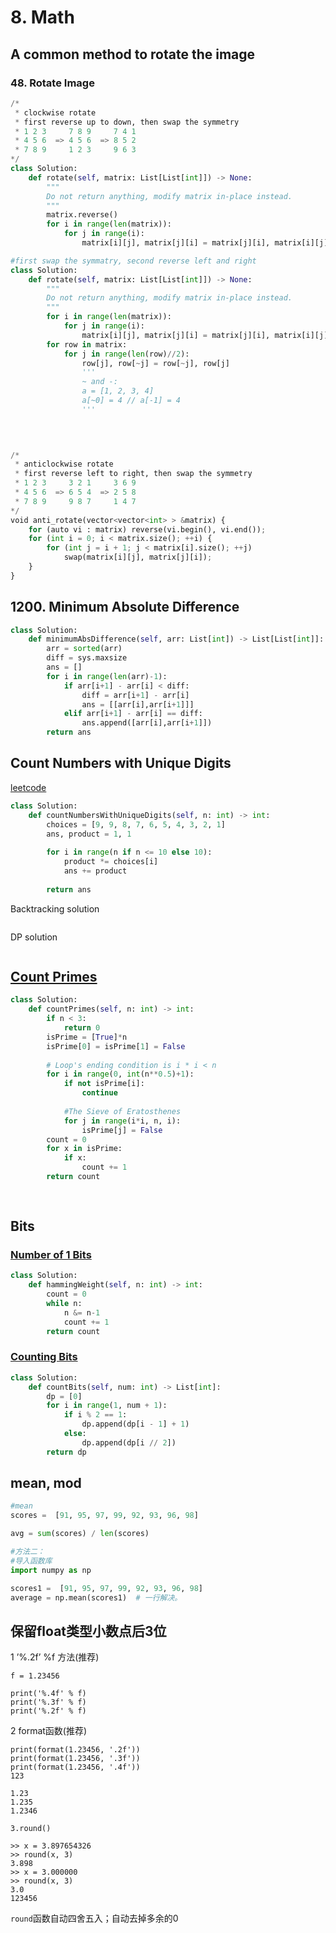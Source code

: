 # 8. Math

## **A common method to rotate the image**

### **48.** Rotate Image

```python
/*
 * clockwise rotate
 * first reverse up to down, then swap the symmetry 
 * 1 2 3     7 8 9     7 4 1
 * 4 5 6  => 4 5 6  => 8 5 2
 * 7 8 9     1 2 3     9 6 3
*/
class Solution:
    def rotate(self, matrix: List[List[int]]) -> None:
        """
        Do not return anything, modify matrix in-place instead.
        """
        matrix.reverse()
        for i in range(len(matrix)):
            for j in range(i):
                matrix[i][j], matrix[j][i] = matrix[j][i], matrix[i][j]

#first swap the symmatry, second reverse left and right
class Solution:
    def rotate(self, matrix: List[List[int]]) -> None:
        """
        Do not return anything, modify matrix in-place instead.
        """
        for i in range(len(matrix)):
            for j in range(i):
                matrix[i][j], matrix[j][i] = matrix[j][i], matrix[i][j]
        for row in matrix:
            for j in range(len(row)//2):
                row[j], row[~j] = row[~j], row[j]
                '''
                ~ and -:
                a = [1, 2, 3, 4]
                a[~0] = 4 // a[-1] = 4
                '''
                
            


/*
 * anticlockwise rotate
 * first reverse left to right, then swap the symmetry
 * 1 2 3     3 2 1     3 6 9
 * 4 5 6  => 6 5 4  => 2 5 8
 * 7 8 9     9 8 7     1 4 7
*/
void anti_rotate(vector<vector<int> > &matrix) {
    for (auto vi : matrix) reverse(vi.begin(), vi.end());
    for (int i = 0; i < matrix.size(); ++i) {
        for (int j = i + 1; j < matrix[i].size(); ++j)
            swap(matrix[i][j], matrix[j][i]);
    }
}
```



## 1200. Minimum Absolute Difference

```python
class Solution:
    def minimumAbsDifference(self, arr: List[int]) -> List[List[int]]:
        arr = sorted(arr)
        diff = sys.maxsize
        ans = []
        for i in range(len(arr)-1):
            if arr[i+1] - arr[i] < diff:
                diff = arr[i+1] - arr[i] 
                ans = [[arr[i],arr[i+1]]]
            elif arr[i+1] - arr[i] == diff:
                ans.append([arr[i],arr[i+1]])
        return ans
```



## Count Numbers with Unique Digits

[leetcode](https://leetcode.com/problems/count-numbers-with-unique-digits/)

```python
class Solution:
    def countNumbersWithUniqueDigits(self, n: int) -> int:
        choices = [9, 9, 8, 7, 6, 5, 4, 3, 2, 1]
        ans, product = 1, 1
        
        for i in range(n if n <= 10 else 10):
            product *= choices[i]
            ans += product
            
        return ans
```

Backtracking solution

```python

```

DP solution

```python

```

## [Count Primes](https://leetcode.com/problems/count-primes/)

```python
class Solution:
    def countPrimes(self, n: int) -> int:
        if n < 3:
            return 0
        isPrime = [True]*n
        isPrime[0] = isPrime[1] = False
        
        # Loop's ending condition is i * i < n 
        for i in range(0, int(n**0.5)+1):
            if not isPrime[i]: 
                continue
                
            #The Sieve of Eratosthenes
            for j in range(i*i, n, i):
                isPrime[j] = False
        count = 0
        for x in isPrime:
            if x:
                count += 1
        return count
            
                
```

## Bits

### [Number of 1 Bits](https://leetcode.com/problems/number-of-1-bits/)

```python
class Solution:
    def hammingWeight(self, n: int) -> int:
        count = 0
        while n:
            n &= n-1
            count += 1
        return count
```

### [Counting Bits ](https://leetcode.com/problems/counting-bits/)

```python
class Solution:
    def countBits(self, num: int) -> List[int]:
        dp = [0]
        for i in range(1, num + 1):
            if i % 2 == 1:
                dp.append(dp[i - 1] + 1)
            else:
                dp.append(dp[i // 2])
        return dp
```

## mean, mod

```python
#mean
scores =  [91, 95, 97, 99, 92, 93, 96, 98]  

avg = sum(scores) / len(scores)

#方法二：
#导入函数库
import numpy as np

scores1 =  [91, 95, 97, 99, 92, 93, 96, 98]  
average = np.mean(scores1)  # 一行解决。

```

## 保留float类型小数点后3位

1 ’%.2f’ %f 方法\(推荐\)

```text
﻿﻿f = 1.23456

print('%.4f' % f)
print('%.3f' % f)
print('%.2f' % f)
```

2 format函数\(推荐\)

```text
print(format(1.23456, '.2f'))
print(format(1.23456, '.3f'))
print(format(1.23456, '.4f'))
123
```

```text
1.23
1.235
1.2346
```

`3.round()`

```text
>> x = 3.897654326
>> round(x, 3)
3.898
>> x = 3.000000
>> round(x, 3)
3.0
123456
```

`round`函数自动四舍五入；自动去掉多余的0

